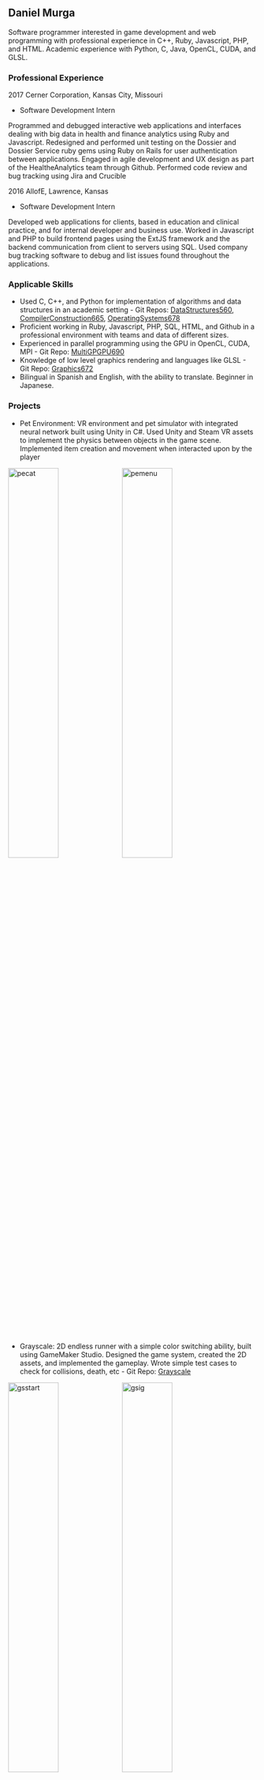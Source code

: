 ## Daniel Murga

Software programmer interested in game development and web programming with professional experience in C++, Ruby, Javascript, PHP, and HTML. Academic experience with Python, C, Java, OpenCL, CUDA, and GLSL.

### Professional Experience

2017    Cerner Corporation,    Kansas City, Missouri
- Software Development Intern

Programmed and debugged interactive web applications and interfaces dealing with big data in health and finance analytics using Ruby and Javascript. Redesigned and performed unit testing on the Dossier and Dossier Service ruby gems using Ruby on Rails for user authentication between applications. Engaged in agile development and UX design as part of the HealtheAnalytics team
through Github. Performed code review and bug tracking using Jira and Crucible

2016    AllofE,    Lawrence, Kansas
- Software Development Intern

Developed web applications for clients, based in education and clinical practice, and for internal
developer and business use. Worked in Javascript and PHP to build frontend pages using the
ExtJS framework and the backend communication from client to servers using SQL. Used
company bug tracking software to debug and list issues found throughout the applications.

### Applicable Skills
- Used C, C++, and Python for implementation of algorithms and data structures in an academic
setting - Git Repos: [DataStructures560](http://www.github.com/danmur14/DataStructures560), [CompilerConstruction665](https://github.com/danmur14/CompilerConstruction665), [OperatingSystems678](https://github.com/danmur14/OperatingSystems678)
- Proficient working in Ruby, Javascript, PHP, SQL, HTML, and Github in a professional
environment with teams and data of different sizes.
- Experienced in parallel programming using the GPU in OpenCL, CUDA, MPI - Git Repo:
[MultiGPGPU690](http://www.github.com/danmur14/MultiGPGPU690)
- Knowledge of low level graphics rendering and languages like GLSL - Git Repo: [Graphics672](http://www.github.com/danmur14/Graphics672)
- Bilingual in Spanish and English, with the ability to translate. Beginner in Japanese.

### Projects
- Pet Environment: VR environment and pet simulator with integrated neural network built using
Unity in C#. Used Unity and Steam VR assets to implement the physics between objects in the
game scene. Implemented item creation and movement when interacted upon by the player

<img src="https://danmur14.github.io/petting.png" alt="pecat" width="45%"/> <img src="https://danmur14.github.io/pet_menuj.png" alt="pemenu" width="45%"/>

- Grayscale: 2D endless runner with a simple color switching ability, built using GameMaker
Studio. Designed the game system, created the 2D assets, and implemented the gameplay. Wrote simple test cases to check for collisions, death, etc - Git Repo: [Grayscale](http://www.github.com/danmur14/Grayscale)

<img src="https://danmur14.github.io/GS_start.PNG" alt="gsstart" width="45%"/> <img src="https://danmur14.github.io/GS_ig.PNG" alt="gsig" width="45%"/> 


### Education
May, 2018 The University of Kansas, Lawrence, Kansas

Bachelor of Science in Computer Science 3.6 GPA

### Honors, Awards, and Activities
- 2017 - 2018 Captain of KU Overwatch Esports Team
- 2014 - 2017 Kansas Honors Program
- 2015 KU Ultimate Frisbee

